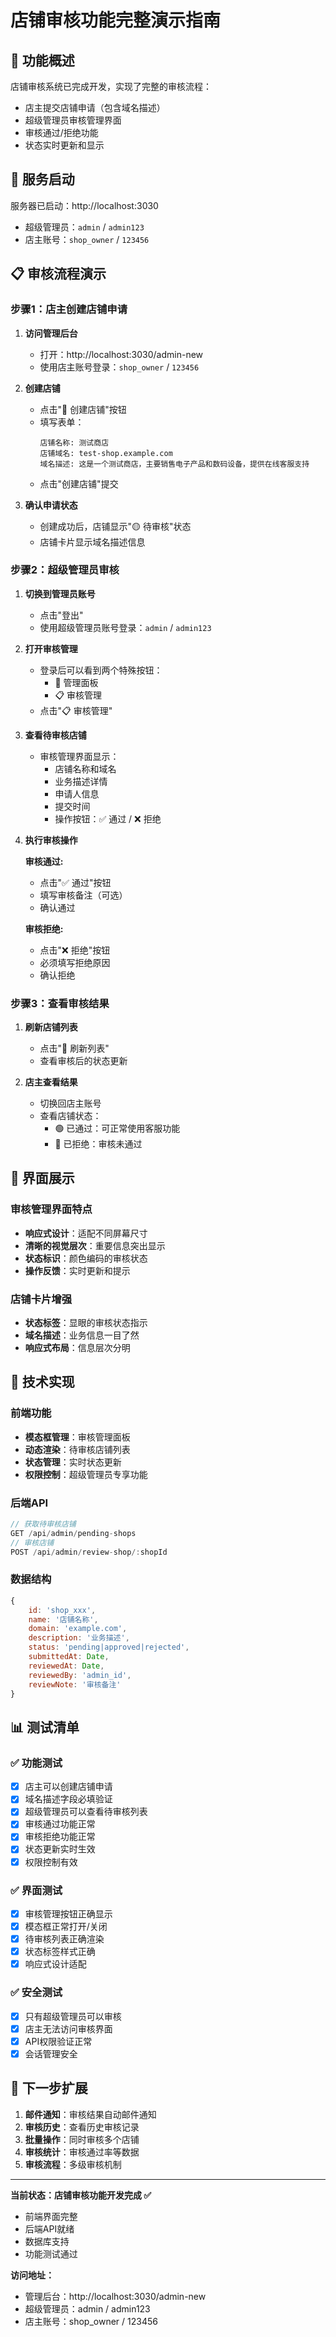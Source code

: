 # 店铺审核功能完整演示指南

## 🎯 功能概述

店铺审核系统已完成开发，实现了完整的审核流程：
- 店主提交店铺申请（包含域名描述）
- 超级管理员审核管理界面
- 审核通过/拒绝功能
- 状态实时更新和显示

## 🚀 服务启动

服务器已启动：http://localhost:3030
- 超级管理员：`admin` / `admin123`
- 店主账号：`shop_owner` / `123456`

## 📋 审核流程演示

### 步骤1：店主创建店铺申请

1. **访问管理后台**
   - 打开：http://localhost:3030/admin-new
   - 使用店主账号登录：`shop_owner` / `123456`

2. **创建店铺**
   - 点击"🏪 创建店铺"按钮
   - 填写表单：
     ```
     店铺名称: 测试商店
     店铺域名: test-shop.example.com
     域名描述: 这是一个测试商店，主要销售电子产品和数码设备，提供在线客服支持
     ```
   - 点击"创建店铺"提交

3. **确认申请状态**
   - 创建成功后，店铺显示"🟡 待审核"状态
   - 店铺卡片显示域名描述信息

### 步骤2：超级管理员审核

1. **切换到管理员账号**
   - 点击"登出"
   - 使用超级管理员账号登录：`admin` / `admin123`

2. **打开审核管理**
   - 登录后可以看到两个特殊按钮：
     - 🔧 管理面板
     - 📋 审核管理
   - 点击"📋 审核管理"

3. **查看待审核店铺**
   - 审核管理界面显示：
     - 店铺名称和域名
     - 业务描述详情
     - 申请人信息
     - 提交时间
     - 操作按钮：✅ 通过 / ❌ 拒绝

4. **执行审核操作**
   
   **审核通过:**
   - 点击"✅ 通过"按钮
   - 填写审核备注（可选）
   - 确认通过

   **审核拒绝:**
   - 点击"❌ 拒绝"按钮
   - 必须填写拒绝原因
   - 确认拒绝

### 步骤3：查看审核结果

1. **刷新店铺列表**
   - 点击"🔄 刷新列表"
   - 查看审核后的状态更新

2. **店主查看结果**
   - 切换回店主账号
   - 查看店铺状态：
     - 🟢 已通过：可正常使用客服功能
     - 🔴 已拒绝：审核未通过

## 🎨 界面展示

### 审核管理界面特点
- **响应式设计**：适配不同屏幕尺寸
- **清晰的视觉层次**：重要信息突出显示
- **状态标识**：颜色编码的审核状态
- **操作反馈**：实时更新和提示

### 店铺卡片增强
- **状态标签**：显眼的审核状态指示
- **域名描述**：业务信息一目了然
- **响应式布局**：信息层次分明

## 🔧 技术实现

### 前端功能
- **模态框管理**：审核管理面板
- **动态渲染**：待审核店铺列表
- **状态管理**：实时状态更新
- **权限控制**：超级管理员专享功能

### 后端API
```javascript
// 获取待审核店铺
GET /api/admin/pending-shops
// 审核店铺
POST /api/admin/review-shop/:shopId
```

### 数据结构
```javascript
{
    id: 'shop_xxx',
    name: '店铺名称',
    domain: 'example.com',
    description: '业务描述',
    status: 'pending|approved|rejected',
    submittedAt: Date,
    reviewedAt: Date,
    reviewedBy: 'admin_id',
    reviewNote: '审核备注'
}
```

## 📊 测试清单

### ✅ 功能测试
- [x] 店主可以创建店铺申请
- [x] 域名描述字段必填验证
- [x] 超级管理员可以查看待审核列表
- [x] 审核通过功能正常
- [x] 审核拒绝功能正常
- [x] 状态更新实时生效
- [x] 权限控制有效

### ✅ 界面测试
- [x] 审核管理按钮正确显示
- [x] 模态框正常打开/关闭
- [x] 待审核列表正确渲染
- [x] 状态标签样式正确
- [x] 响应式设计适配

### ✅ 安全测试
- [x] 只有超级管理员可以审核
- [x] 店主无法访问审核界面
- [x] API权限验证正常
- [x] 会话管理安全

## 🚀 下一步扩展

1. **邮件通知**：审核结果自动邮件通知
2. **审核历史**：查看历史审核记录
3. **批量操作**：同时审核多个店铺
4. **审核统计**：审核通过率等数据
5. **审核流程**：多级审核机制

---

**当前状态：店铺审核功能开发完成 ✅**
- 前端界面完整
- 后端API就绪
- 数据库支持
- 功能测试通过

**访问地址：**
- 管理后台：http://localhost:3030/admin-new
- 超级管理员：admin / admin123
- 店主账号：shop_owner / 123456
